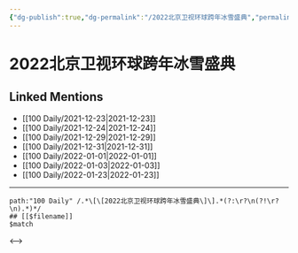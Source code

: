 ```yaml
---
{"dg-publish":true,"dg-permalink":"/2022北京卫视环球跨年冰雪盛典","permalink":"/2022北京卫视环球跨年冰雪盛典/"}
---
```


# 2022北京卫视环球跨年冰雪盛典

## Linked Mentions
- [[100 Daily/2021-12-23\|2021-12-23]]
- [[100 Daily/2021-12-24\|2021-12-24]]
- [[100 Daily/2021-12-29\|2021-12-29]]
- [[100 Daily/2021-12-31\|2021-12-31]]
- [[100 Daily/2022-01-01\|2022-01-01]]
- [[100 Daily/2022-01-03\|2022-01-03]]
- [[100 Daily/2022-01-23\|2022-01-23]]


---

```expander
path:"100 Daily" /.*\[\[2022北京卫视环球跨年冰雪盛典\]\].*(?:\r?\n(?!\r?\n).*)*/
## [[$filename]]
$match
```

<-->